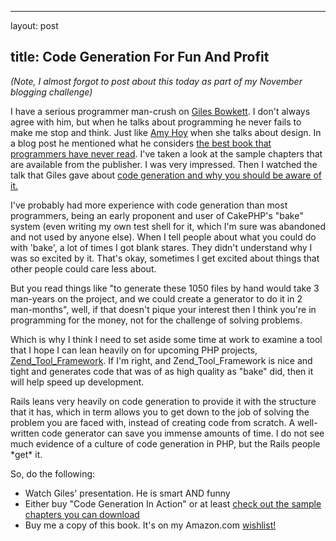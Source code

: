<hr />

<p>layout: post</p>

<h2>title: Code Generation For Fun And Profit</h2>

<p><i>(Note, I almost forgot to post about this today as part of my November blogging challenge)</i></p>

<p>
I have a serious programmer man-crush on <a href="http://gilesbowkett.blogspot.com/">Giles Bowkett</a>.  I don't always agree with him, but when he talks about programming he never fails to make me stop and think.  Just like <a href="http://slash7.com">Amy Hoy</a> when she talks about design.  In a blog post he mentioned what he considers <a href="http://www.amazon.com/Code-Generation-Action-Jack-Herrington/dp/1930110979/ref=sr_1_1?ie=UTF8&s=books&qid=1257909776&sr=8-1">the best book that programmers have never read</a>.  I've taken a look at the sample chapters that are available from the publisher.  I was very impressed.  Then I watched the talk that Giles gave about <a href="http://mtnwestrubyconf2008.confreaks.com/03bowkett.html">code generation and why you should be aware of it.</a>
</p>

<p>
I've probably had more experience with code generation than most programmers, being an early proponent and user of CakePHP's "bake" system (even writing my own test shell for it, which I'm sure was abandoned and not used by anyone else).  When I tell people about what you could do with 'bake', a lot of times I got blank stares.  They didn't understand why I was so excited by it.  That's okay, sometimes I get excited about things that other people could care less about.
</p>

<p>
But you read things like "to generate these 1050 files by hand would take 3 man-years on the project, and we could create a generator to do it in 2 man-months", well, if that doesn't pique your interest then I think you're in programming for the money, not for the challenge of solving problems.
</p>

<p>
Which is why I think I need to set aside some time at work to examine a tool that I hope I can lean heavily on for upcoming PHP projects, <a href="http://framework.zend.com/manual/en/zend.tool.framework.html">Zend_Tool_Framework</a>.  If I'm right, and Zend_Tool_Framework is nice and tight and generates code that was of as high quality as "bake" did, then it will help speed up development.
</p>

<p>
Rails leans very heavily on code generation to provide it with the structure that it has, which in  term allows you to get down to the job of solving the problem you are faced with, instead of creating code from scratch.  A well-written code generator can save you immense amounts of time.  I do not see much evidence of a culture of code generation in PHP, but the Rails people *get* it.  
</p>

<p>
So, do the following:
<ul>
<li>Watch Giles' presentation.  He is smart AND funny</li>
<li>Either buy "Code Generation In Action" or at least <a href="http://www.manning.com/herrington/">check out the sample chapters you can download</a></li>
<li>Buy me a copy of this book.  It's on my Amazon.com <a href="http://www.amazon.com/wishlist/2ZNT96VNHBEQ2/ref=reg_hu-wl_goto-registry?_encoding=UTF8&sort=date-added">wishlist!</a></li>
</ul>
</p>
